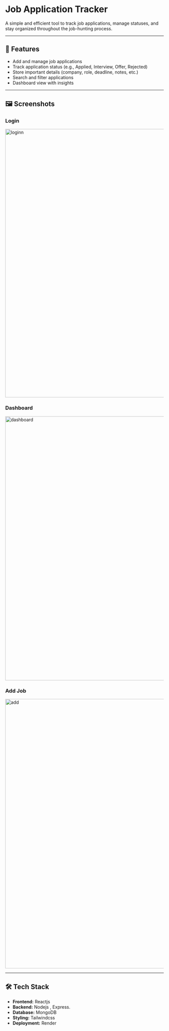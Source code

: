 # Job Application Tracker

A simple and efficient tool to track job applications, manage statuses, and stay organized throughout the job-hunting process.

---

## 🚀 Features

- Add and manage job applications
- Track application status (e.g., Applied, Interview, Offer, Rejected)
- Store important details (company, role, deadline, notes, etc.)
- Search and filter applications
- Dashboard view with insights

---

## 🖼️ Screenshots
### Login
<img width="1881" height="852" alt="loginn " src="https://github.com/user-attachments/assets/ad3a5fff-55e3-43ba-8b78-4fc709c8a478" />

### Dashboard  
<img width="1897" height="838" alt="dashboard" src="https://github.com/user-attachments/assets/5bf82e90-72bc-45dc-bdc9-89d2b97f3709" />

### Add Job
<img width="1896" height="855" alt="add" src="https://github.com/user-attachments/assets/062ca780-c5e7-4cdf-99b1-a2aa99175890" />


---

## 🛠️ Tech Stack

- **Frontend:** Reactjs
- **Backend:** Nodejs , Express.
- **Database:** MongoDB
- **Styling:** Tailwindcss 
- **Deployment:** Render



